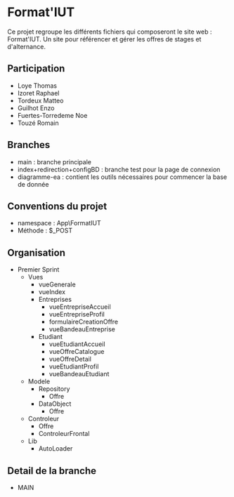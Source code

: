 # Format'IUT

Ce projet regroupe les différents fichiers qui composeront le site web : Format'IUT. Un site pour référencer et gérer les offres de stages et d'alternance.

## Participation

- Loye Thomas
- Izoret Raphael
- Tordeux Matteo
- Guilhot Enzo
- Fuertes-Torredeme Noe
- Touzé Romain

## Branches

- main : branche principale
- index+redirection+configBD : branche test pour la page de connexion
- diagramme-ea : contient les outils nécessaires pour commencer la base de donnée

## Conventions du projet

- namespace : App\FormatIUT
- Méthode : $_POST

## Organisation

- Premier Sprint
  - Vues
    - vueGenerale
    - vueIndex
    - Entreprises
      - vueEntrepriseAccueil
      - vueEntrepriseProfil
      - formulaireCreationOffre
      - vueBandeauEntreprise
    - Etudiant
      - vueEtudiantAccueil
      - vueOffreCatalogue
      - vueOffreDetail
      - vueEtudiantProfil
      - vueBandeauEtudiant
  - Modele
    - Repository
      - Offre
    - DataObject
      - Offre
  - Controleur
    - Offre
    - ControleurFrontal
  - Lib
    - AutoLoader

## Detail de la branche

- MAIN